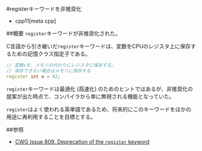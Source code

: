 #registerキーワードを非推奨化
* cpp11[meta cpp]

##概要
`register`キーワードが非推奨化された。

C言語から引き継いだ`register`キーワードは、変数をCPUのレジスタ上に保存するための記憶クラス指定子である。

```cpp
// 変数vを、メモリの代わりにレジスタに保存する。
// 保存できない場合はメモリに保存する
register int v = 42;
```

`register`キーワードは最適化 (高速化) のためのヒントではあるが、非推奨化の提案が出た時点で、コンパイラから単に無視される機能となっていた。

`register`はよく使われる英単語であるため、将来的にこのキーワードをほかの用途に再利用することを目標とする。


##参照
- [CWG Issue 809. Deprecation of the `register` keyword](hhttp://www.open-std.org/jtc1/sc22/wg21/docs/cwg_defects.html#809)

